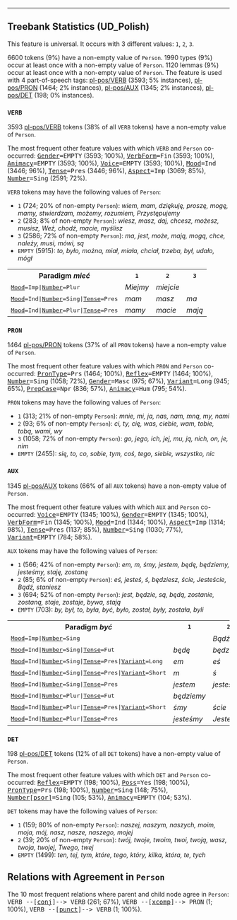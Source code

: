 

--------------------------------------------------------------------------------

## Treebank Statistics (UD_Polish)

This feature is universal.
It occurs with 3 different values: `1`, `2`, `3`.

6600 tokens (9%) have a non-empty value of `Person`.
1990 types (9%) occur at least once with a non-empty value of `Person`.
1120 lemmas (9%) occur at least once with a non-empty value of `Person`.
The feature is used with 4 part-of-speech tags: [pl-pos/VERB]() (3593; 5% instances), [pl-pos/PRON]() (1464; 2% instances), [pl-pos/AUX]() (1345; 2% instances), [pl-pos/DET]() (198; 0% instances).

### `VERB`

3593 [pl-pos/VERB]() tokens (38% of all `VERB` tokens) have a non-empty value of `Person`.

The most frequent other feature values with which `VERB` and `Person` co-occurred: <tt><a href="Gender.html">Gender</a>=EMPTY</tt> (3593; 100%), <tt><a href="VerbForm.html">VerbForm</a>=Fin</tt> (3593; 100%), <tt><a href="Animacy.html">Animacy</a>=EMPTY</tt> (3593; 100%), <tt><a href="Voice.html">Voice</a>=EMPTY</tt> (3593; 100%), <tt><a href="Mood.html">Mood</a>=Ind</tt> (3446; 96%), <tt><a href="Tense.html">Tense</a>=Pres</tt> (3446; 96%), <tt><a href="Aspect.html">Aspect</a>=Imp</tt> (3069; 85%), <tt><a href="Number.html">Number</a>=Sing</tt> (2591; 72%).

`VERB` tokens may have the following values of `Person`:

* `1` (724; 20% of non-empty `Person`): <em>wiem, mam, dziękuję, proszę, mogę, mamy, stwierdzam, możemy, rozumiem, Przystępujemy</em>
* `2` (283; 8% of non-empty `Person`): <em>wiesz, masz, daj, chcesz, możesz, musisz, Weź, chodź, macie, myślisz</em>
* `3` (2586; 72% of non-empty `Person`): <em>ma, jest, może, mają, mogą, chce, należy, musi, mówi, są</em>
* `EMPTY` (5915): <em>to, było, można, miał, miała, chciał, trzeba, był, udało, mógł</em>

<table>
  <tr><th>Paradigm <i>mieć</i></th><th><tt>1</tt></th><th><tt>2</tt></th><th><tt>3</tt></th></tr>
  <tr><td><tt><a href="Mood.html">Mood</a>=Imp|<a href="Number.html">Number</a>=Plur</tt></td><td><em>Miejmy</em></td><td><em>miejcie</em></td><td></td></tr>
  <tr><td><tt><a href="Mood.html">Mood</a>=Ind|<a href="Number.html">Number</a>=Sing|<a href="Tense.html">Tense</a>=Pres</tt></td><td><em>mam</em></td><td><em>masz</em></td><td><em>ma</em></td></tr>
  <tr><td><tt><a href="Mood.html">Mood</a>=Ind|<a href="Number.html">Number</a>=Plur|<a href="Tense.html">Tense</a>=Pres</tt></td><td><em>mamy</em></td><td><em>macie</em></td><td><em>mają</em></td></tr>
</table>

### `PRON`

1464 [pl-pos/PRON]() tokens (37% of all `PRON` tokens) have a non-empty value of `Person`.

The most frequent other feature values with which `PRON` and `Person` co-occurred: <tt><a href="PronType.html">PronType</a>=Prs</tt> (1464; 100%), <tt><a href="Reflex.html">Reflex</a>=EMPTY</tt> (1464; 100%), <tt><a href="Number.html">Number</a>=Sing</tt> (1058; 72%), <tt><a href="Gender.html">Gender</a>=Masc</tt> (975; 67%), <tt><a href="Variant.html">Variant</a>=Long</tt> (945; 65%), <tt><a href="PrepCase.html">PrepCase</a>=Npr</tt> (836; 57%), <tt><a href="Animacy.html">Animacy</a>=Hum</tt> (795; 54%).

`PRON` tokens may have the following values of `Person`:

* `1` (313; 21% of non-empty `Person`): <em>mnie, mi, ja, nas, nam, mną, my, nami</em>
* `2` (93; 6% of non-empty `Person`): <em>ci, ty, cię, was, ciebie, wam, tobie, tobą, wami, wy</em>
* `3` (1058; 72% of non-empty `Person`): <em>go, jego, ich, jej, mu, ją, nich, on, je, nim</em>
* `EMPTY` (2455): <em>się, to, co, sobie, tym, coś, tego, siebie, wszystko, nic</em>

### `AUX`

1345 [pl-pos/AUX]() tokens (66% of all `AUX` tokens) have a non-empty value of `Person`.

The most frequent other feature values with which `AUX` and `Person` co-occurred: <tt><a href="Voice.html">Voice</a>=EMPTY</tt> (1345; 100%), <tt><a href="Gender.html">Gender</a>=EMPTY</tt> (1345; 100%), <tt><a href="VerbForm.html">VerbForm</a>=Fin</tt> (1345; 100%), <tt><a href="Mood.html">Mood</a>=Ind</tt> (1344; 100%), <tt><a href="Aspect.html">Aspect</a>=Imp</tt> (1314; 98%), <tt><a href="Tense.html">Tense</a>=Pres</tt> (1137; 85%), <tt><a href="Number.html">Number</a>=Sing</tt> (1030; 77%), <tt><a href="Variant.html">Variant</a>=EMPTY</tt> (784; 58%).

`AUX` tokens may have the following values of `Person`:

* `1` (566; 42% of non-empty `Person`): <em>em, m, śmy, jestem, będę, będziemy, jesteśmy, staję, zostanę</em>
* `2` (85; 6% of non-empty `Person`): <em>eś, jesteś, ś, będziesz, ście, Jesteście, Bądź, staniesz</em>
* `3` (694; 52% of non-empty `Person`): <em>jest, będzie, są, będą, zostanie, zostaną, staje, zostaje, bywa, stają</em>
* `EMPTY` (703): <em>by, był, to, była, być, było, został, były, została, byli</em>

<table>
  <tr><th>Paradigm <i>być</i></th><th><tt>1</tt></th><th><tt>2</tt></th><th><tt>3</tt></th></tr>
  <tr><td><tt><a href="Mood.html">Mood</a>=Imp|<a href="Number.html">Number</a>=Sing</tt></td><td></td><td><em>Bądź</em></td><td></td></tr>
  <tr><td><tt><a href="Mood.html">Mood</a>=Ind|<a href="Number.html">Number</a>=Sing|<a href="Tense.html">Tense</a>=Fut</tt></td><td><em>będę</em></td><td><em>będziesz</em></td><td><em>będzie</em></td></tr>
  <tr><td><tt><a href="Mood.html">Mood</a>=Ind|<a href="Number.html">Number</a>=Sing|<a href="Tense.html">Tense</a>=Pres|<a href="Variant.html">Variant</a>=Long</tt></td><td><em>em</em></td><td><em>eś</em></td><td></td></tr>
  <tr><td><tt><a href="Mood.html">Mood</a>=Ind|<a href="Number.html">Number</a>=Sing|<a href="Tense.html">Tense</a>=Pres|<a href="Variant.html">Variant</a>=Short</tt></td><td><em>m</em></td><td><em>ś</em></td><td></td></tr>
  <tr><td><tt><a href="Mood.html">Mood</a>=Ind|<a href="Number.html">Number</a>=Sing|<a href="Tense.html">Tense</a>=Pres</tt></td><td><em>jestem</em></td><td><em>jesteś</em></td><td><em>jest</em></td></tr>
  <tr><td><tt><a href="Mood.html">Mood</a>=Ind|<a href="Number.html">Number</a>=Plur|<a href="Tense.html">Tense</a>=Fut</tt></td><td><em>będziemy</em></td><td></td><td><em>będą</em></td></tr>
  <tr><td><tt><a href="Mood.html">Mood</a>=Ind|<a href="Number.html">Number</a>=Plur|<a href="Tense.html">Tense</a>=Pres|<a href="Variant.html">Variant</a>=Short</tt></td><td><em>śmy</em></td><td><em>ście</em></td><td></td></tr>
  <tr><td><tt><a href="Mood.html">Mood</a>=Ind|<a href="Number.html">Number</a>=Plur|<a href="Tense.html">Tense</a>=Pres</tt></td><td><em>jesteśmy</em></td><td><em>Jesteście</em></td><td><em>są</em></td></tr>
</table>

### `DET`

198 [pl-pos/DET]() tokens (12% of all `DET` tokens) have a non-empty value of `Person`.

The most frequent other feature values with which `DET` and `Person` co-occurred: <tt><a href="Reflex.html">Reflex</a>=EMPTY</tt> (198; 100%), <tt><a href="Poss.html">Poss</a>=Yes</tt> (198; 100%), <tt><a href="PronType.html">PronType</a>=Prs</tt> (198; 100%), <tt><a href="Number.html">Number</a>=Sing</tt> (148; 75%), <tt><a href="Number[psor].html">Number[psor]</a>=Sing</tt> (105; 53%), <tt><a href="Animacy.html">Animacy</a>=EMPTY</tt> (104; 53%).

`DET` tokens may have the following values of `Person`:

* `1` (159; 80% of non-empty `Person`): <em>naszej, naszym, naszych, moim, moja, mój, nasz, nasze, naszego, mojej</em>
* `2` (39; 20% of non-empty `Person`): <em>twój, twoje, twoim, twoi, twoją, wasz, twoja, twojej, Twego, twej</em>
* `EMPTY` (1499): <em>ten, tej, tym, które, tego, który, kilka, która, te, tych</em>

## Relations with Agreement in `Person`

The 10 most frequent relations where parent and child node agree in `Person`:
<tt>VERB --[<a href="../dep/conj.html">conj</a>]--> VERB</tt> (261; 67%),
<tt>VERB --[<a href="../dep/xcomp.html">xcomp</a>]--> PRON</tt> (1; 100%),
<tt>VERB --[<a href="../dep/punct.html">punct</a>]--> VERB</tt> (1; 100%).

